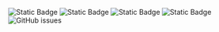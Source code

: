 ![Static Badge](https://img.shields.io/badge/blacklists-60-000000) ![Static Badge](https://img.shields.io/badge/blacklisted-2692928-cc0000) ![Static Badge](https://img.shields.io/badge/whitelisted-2242-00CC00) ![Static Badge](https://img.shields.io/badge/streaming_blacklist-28106-000000) ![GitHub issues](https://img.shields.io/github/issues/fabriziosalmi/blacklists)
